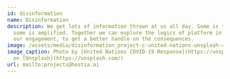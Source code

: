 ```yaml
---
id: disinformation
name: Disinformation
description: We get lots of information thrown at us all day. Some is targeted,
  some is amplified. Together we can explore the logics of platform in driving
  our engagement, to get a better handle on the consequences.
image: /assets/media/disinformation_project-c-united-nations-unsplash-c.jpeg
image_caption: Photo by [United Nations COVID-19 Response](https://unsplash.com/@unitednations)
  on [Unsplash](https://unsplash.com/)
url: mailto:projects@hestia.ai
---
```

